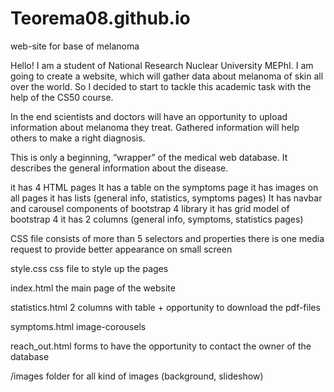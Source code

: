 # Teorema08.github.io
web-site for base of melanoma

Hello! 
I am a student of National Research Nuclear University MEPhI. I am going to create a website, which will gather data about melanoma of skin all over the world. So I decided to start to tackle this academic task with the help of the CS50 course. 

In the end scientists and doctors will have an opportunity to upload information about melanoma they treat. Gathered information will help others to make a right diagnosis. 

This is only a beginning, “wrapper” of the medical web database. It describes the general information about the disease. 

it has 4 HTML pages
It has a table on the symptoms page 
it has images on all pages
it has lists (general info, statistics, symptoms pages) 
It has navbar and carousel components of bootstrap 4 library 
it has grid model of bootstrap 4 
it has 2 columns (general info, symptoms, statistics pages) 

CSS file consists of more than 5 selectors and properties
there is one media request to provide better appearance on small screen 


style.css 
css file to style up the pages 

index.html 
the main page of the website 

statistics.html 
2 columns with table + opportunity to download the pdf-files 

symptoms.html 
image-corousels 

reach_out.html 
forms to have the opportunity to contact the owner of the database 

/images 
folder for all kind of images (background, slideshow) 

